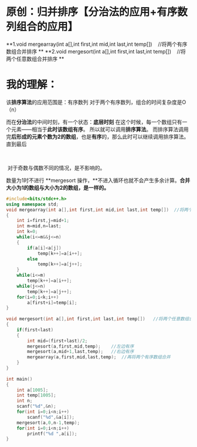 # 原创：归并排序【分治法的应用+有序数列组合的应用】

> 
**1.void mergearray(int a[],int first,int mid,int last,int temp[])    //将两个有序数组合并排序 **
**2.void mergesort(int a[],int first,int last,int temp[])    //将两个任意数组合并排序 **


# 我的理解：

> 
该**排序算法**的应用范围是：有序数列
对于两个有序数列，组合的时间复杂度是O（n）


> 
而在**分治法**的中间时刻，有一个状态：**底层时刻**
在这个时候，每一个数组只有一个元素——相当于**此时该数组有序**。
所以就可以调用**排序算法**。
而排序算法调用完**后形成的元素个数为2的数组**，也是**有序**的，那么此时可以继续调用排序算法。
直到最后


 

 对于奇数与偶数不同的情况，是不影响的。

数量为1时不进行 **mergesort 操作，**不进入循环也就不会产生多余计算。**合并大小为1的数组与大小为2的数组，是一样的。**  


```c++
#include<bits/stdc++.h>
using namespace std;
void mergearray(int a[],int first,int mid,int last,int temp[])	//将两个有序数组合并排序 
{
	int i=first,j=mid+1;
	int m=mid,n=last;
	int k=0;
	while(i<=m&&j<=n)
	{
		if(a[i]<a[j])
			temp[k++]=a[i++];
		else
			temp[k++]=a[j++];
	}
	while(i<=m)
		temp[k++]=a[i++];
	while(j<=n)
		temp[k++]=a[j++];
	for(i=0;i<k;i++)
		a[first+i]=temp[i];
}
 
void mergesort(int a[],int first,int last,int temp[])	//将两个任意数组合并排序 
{
	if(first<last)
	{
		int mid=(first+last)/2;
		mergesort(a,first,mid,temp);	//左边有序 
		mergesort(a,mid+1,last,temp);	//右边有序 
		mergearray(a,first,mid,last,temp);	//再将两个有序数组合并 
	}
}
 
int main()
{
	int a[1005];
	int temp[1005];
	int n;
	scanf("%d",&n);
	for(int i=0;i<n;i++)
		scanf("%d",&a[i]);
	mergesort(a,0,n-1,temp);
	for(int i=0;i<n;i++)
		printf("%d ",a[i]);
}

```
